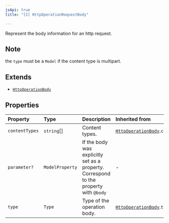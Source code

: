 ```yaml
---
jsApi: true
title: "[I] HttpOperationRequestBody"

---
```

Represent the body information for an http request.

## Note

the `type` must be a `Model` if the content type is multipart.

## Extends

- [`HttpOperationBody`](HttpOperationBody.md)

## Properties

| Property | Type | Description | Inherited from |
| :------ | :------ | :------ | :------ |
| `contentTypes` | `string`[] | Content types. | [`HttpOperationBody`](HttpOperationBody.md).`contentTypes` |
| `parameter?` | `ModelProperty` | If the body was explicitly set as a property. Correspond to the property with `@body` | - |
| `type` | `Type` | Type of the operation body. | [`HttpOperationBody`](HttpOperationBody.md).`type` |
